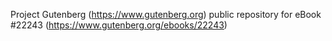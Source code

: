 Project Gutenberg (https://www.gutenberg.org) public repository for eBook #22243 (https://www.gutenberg.org/ebooks/22243)
